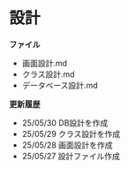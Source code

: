 # 設計
**ファイル**
- 画面設計.md
- クラス設計.md
- データベース設計.md

**更新履歴**
- 25/05/30 DB設計を作成
- 25/05/29 クラス設計を作成
- 25/05/28 画面設計を作成
- 25/05/27 設計ファイル作成